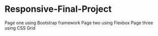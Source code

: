 # Responsive-Final-Project
Page one using Bootstrap framework
Page two using Flexbox
Page three using CSS Grid
